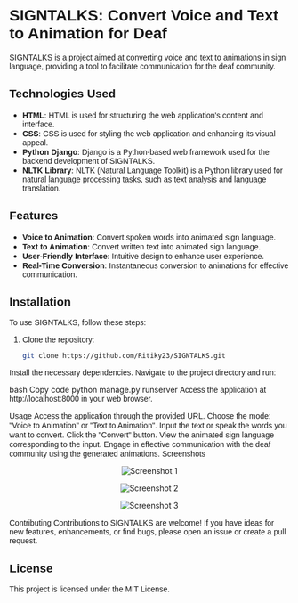# <font face="Arial">SIGNTALKS: Convert Voice and Text to Animation for Deaf</font>

<font face="Arial">SIGNTALKS is a project aimed at converting voice and text to animations in sign language, providing a tool to facilitate communication for the deaf community.</font>

## <font face="Arial">Technologies Used</font>

- <font face="Arial"><b>HTML</b></font>: <font face="Arial">HTML is used for structuring the web application's content and interface.</font>
- <font face="Arial"><b>CSS</b></font>: <font face="Arial">CSS is used for styling the web application and enhancing its visual appeal.</font>
- <font face="Arial"><b>Python Django</b></font>: <font face="Arial">Django is a Python-based web framework used for the backend development of SIGNTALKS.</font>
- <font face="Arial"><b>NLTK Library</b></font>: <font face="Arial">NLTK (Natural Language Toolkit) is a Python library used for natural language processing tasks, such as text analysis and language translation.</font>

## <font face="Arial">Features</font>

- <font face="Arial"><b>Voice to Animation</b></font>: <font face="Arial">Convert spoken words into animated sign language.</font>
- <font face="Arial"><b>Text to Animation</b></font>: <font face="Arial">Convert written text into animated sign language.</font>
- <font face="Arial"><b>User-Friendly Interface</b></font>: <font face="Arial">Intuitive design to enhance user experience.</font>
- <font face="Arial"><b>Real-Time Conversion</b></font>: <font face="Arial">Instantaneous conversion to animations for effective communication.</font>

## <font face="Arial">Installation</font>

<font face="Arial">To use SIGNTALKS, follow these steps:</font>

1. <font face="Arial">Clone the repository:</font>
   ```bash
   git clone https://github.com/Ritiky23/SIGNTALKS.git
<font face="Arial">Install the necessary dependencies. Navigate to the project directory and run:</font>

bash
Copy code
python manage.py runserver
<font face="Arial">Access the application at http://localhost:8000 in your web browser.</font>

<font face="Arial">Usage</font>
<font face="Arial">Access the application through the provided URL.</font>
<font face="Arial">Choose the mode: "Voice to Animation" or "Text to Animation".</font>
<font face="Arial">Input the text or speak the words you want to convert.</font>
<font face="Arial">Click the "Convert" button.</font>
<font face="Arial">View the animated sign language corresponding to the input.</font>
<font face="Arial">Engage in effective communication with the deaf community using the generated animations.</font>
<font face="Arial">Screenshots</font>

<p align="center">
  <img src="Screenshots/screenshot1.png" alt="Screenshot 1"/>
</p>
<p align="center">
  <img src="Screenshots/screenshot2.png" alt="Screenshot 2"/>
</p>

<p align="center">
  <img src="Screenshots/screenshot3.png" alt="Screenshot 3"/>
</p>

<font face="Arial">Contributing</font>
<font face="Arial">Contributions to SIGNTALKS are welcome! If you have ideas for new features, enhancements, or find bugs, please open an issue or create a pull request.</font>

## <font face="Arial">License</font>
<font face="Arial">This project is licensed under the MIT License.</font>

